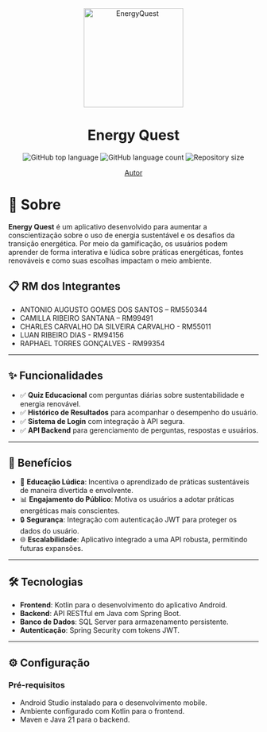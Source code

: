 <div align="center" id="top">  
    <img src="https://raw.githubusercontent.com/CharCarvalho/GlobalSolution/main/images/LOGO--ENERGYQUEST.png" alt="EnergyQuest" width="200" />  
    <h1 align="center">Energy Quest</h1>  
</div>  

<p align="center">  
    <img alt="GitHub top language" src="https://img.shields.io/github/languages/top/CharCarvalho/GlobalSolution4?color=56BEB8">  
    <img alt="GitHub language count" src="https://img.shields.io/github/languages/count/CharCarvalho/GlobalSolution4?color=56BEB8">  
    <img alt="Repository size" src="https://img.shields.io/github/repo-size/CharCarvalho/GlobalSolution4?color=56BEB8">  
</p>  

<p align="center">  
    <a href="https://github.com/CharCarvalho" target="_blank">Autor</a>  
</p>

# 📝 Sobre  
**Energy Quest** é um aplicativo desenvolvido para aumentar a conscientização sobre o uso de energia sustentável e os desafios da transição energética. Por meio da gamificação, os usuários podem aprender de forma interativa e lúdica sobre práticas energéticas, fontes renováveis e como suas escolhas impactam o meio ambiente.

## 📋 RM dos Integrantes
- ANTONIO AUGUSTO GOMES DOS SANTOS – RM550344  
- CAMILLA RIBEIRO SANTANA – RM99491 
- CHARLES CARVALHO DA SILVEIRA CARVALHO - RM55011
- LUAN RIBEIRO DIAS - RM94156
- RAPHAEL TORRES GONÇALVES - RM99354

---

## ✨ Funcionalidades
- ✅ **Quiz Educacional** com perguntas diárias sobre sustentabilidade e energia renovável.
- ✅ **Histórico de Resultados** para acompanhar o desempenho do usuário.
- ✅ **Sistema de Login** com integração à API segura.
- ✅ **API Backend** para gerenciamento de perguntas, respostas e usuários.

---

## 🚀 Benefícios
- 🌱 **Educação Lúdica**: Incentiva o aprendizado de práticas sustentáveis de maneira divertida e envolvente.
- 📊 **Engajamento do Público**: Motiva os usuários a adotar práticas energéticas mais conscientes.
- 🔒 **Segurança**: Integração com autenticação JWT para proteger os dados do usuário.
- 🌐 **Escalabilidade**: Aplicativo integrado a uma API robusta, permitindo futuras expansões.

---

## 🛠️ Tecnologias
- **Frontend**: Kotlin para o desenvolvimento do aplicativo Android.
- **Backend**: API RESTful em Java com Spring Boot.
- **Banco de Dados**: SQL Server para armazenamento persistente.
- **Autenticação**: Spring Security com tokens JWT.

---

## ⚙️ Configuração

### Pré-requisitos
- Android Studio instalado para o desenvolvimento mobile.
- Ambiente configurado com Kotlin para o frontend.
- Maven e Java 21 para o backend.
